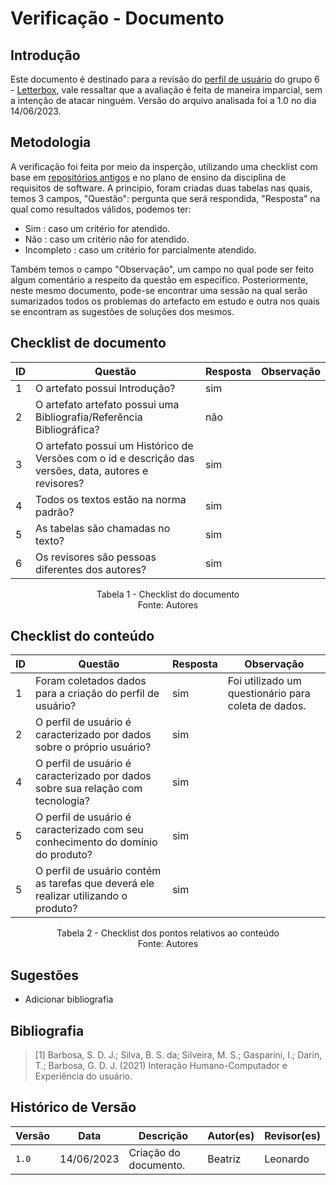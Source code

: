 # Verificação - Documento

## Introdução

Este documento é destinado para a revisão do [perfil de usuário](https://requisitos-de-software.github.io/2023.1-Letterboxd/Elicita%C3%A7%C3%A3o/perfilTabela/) do grupo 6 - [Letterbox](https://github.com/Requisitos-de-Software/2023.1-Letterboxd), vale ressaltar que a avaliação é feita de maneira imparcial, sem a intenção de atacar ninguém. Versão do arquivo analisada foi a 1.0 no dia 14/06/2023.

## Metodologia

A verificação foi feita por meio da insperção, utilizando uma checklist com base em [repositórios antigos](https://github.com/Requisitos-de-Software) e no plano de ensino da disciplina de requisitos de software. A principio, foram criadas duas tabelas nas quais, temos 3 campos, "Questão": pergunta que será respondida, "Resposta" na qual como resultados válidos, podemos ter:

- Sim : caso um critério for atendido.
- Não : caso um critério não for atendido.
- Incompleto : caso um critério for parcialmente atendido.

Também temos o campo "Observação", um campo no qual pode ser feito algum comentário a respeito da questão em específico. Posteriormente, neste mesmo documento, pode-se encontrar uma sessão na qual serão sumarizados todos os problemas do artefacto em estudo e outra nos quais se encontram as sugestões de soluções dos mesmos.

## Checklist de documento

|ID|Questão|Resposta|Observação|
|--|-------|--------|----------|
|1|O artefato possui Introdução?                                                                                |   sim     |          |
|2|O artefato artefato possui uma Bibliografia/Referência Bibliográfica?                                        |   não     |          |
|3|O artefato possui um Histórico de Versões com o id e descrição das versões, data, autores e revisores?       |   sim     |          |
|4|Todos os textos estão na norma padrão?                                                                       |   sim     |          |
|5|As tabelas são chamadas no texto?                                                                            |   sim     |          |
|6|Os revisores são pessoas diferentes dos autores?                                                             |   sim     |          |

<p align="center"> Tabela 1 - Checklist do documento <br> Fonte: Autores </p>

## Checklist do conteúdo

| ID  | Questão | Resposta | Observação |
| --- | ------- | -------- | ---------- |
|  1  | Foram coletados dados para a criação do perfil de usuário?                          |  sim        | Foi utilizado um questionário para coleta de dados. |
|  2  | O perfil de usuário é caracterizado por dados sobre o próprio usuário?              |  sim        |            |
|  4  | O perfil de usuário é caracterizado por dados sobre sua relação com tecnologia?     |  sim        |            |
|  5  | O perfil de usuário é caracterizado com seu conhecimento do domínio do produto?     |  sim        |            |
|  5  | O perfil de usuário contém as tarefas que deverá ele realizar utilizando o produto? |  sim        |            |


<p align="center"> Tabela 2 - Checklist dos pontos relativos ao conteúdo <br> Fonte: Autores </p>

## Sugestões

- Adicionar bibliografia 

## Bibliografia

> [1] Barbosa, S. D. J.; Silva, B. S. da; Silveira, M. S.; Gasparini, I.; Darin, T.; Barbosa, G. D. J. (2021) Interação Humano-Computador e Experiência do usuário.

## Histórico de Versão

| Versão | Data       | Descrição             | Autor(es) | Revisor(es)        |
| ------ | ---------- | --------------------- | --------- | ------------------ |
| `1.0`  | 14/06/2023 | Criação do documento. | Beatriz   | Leonardo |
